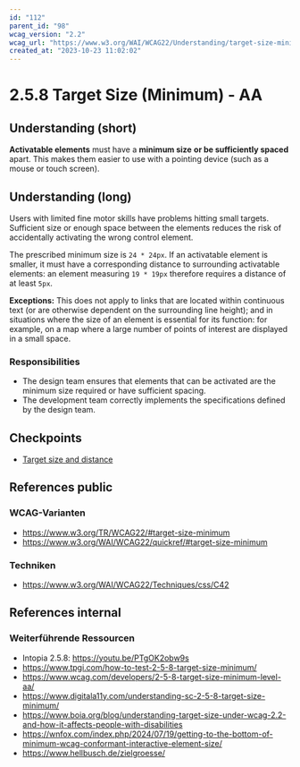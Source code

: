 ```yaml
---
id: "112"
parent_id: "98"
wcag_version: "2.2"
wcag_url: "https://www.w3.org/WAI/WCAG22/Understanding/target-size-minimum.html"
created_at: "2023-10-23 11:02:02"
---
```


# 2.5.8 Target Size (Minimum) - AA

## Understanding (short)

**Activatable elements** must have a **minimum size** **or be sufficiently spaced** apart.  This makes them easier to use with a pointing device (such as a mouse or touch screen).

## Understanding (long)

Users with limited fine motor skills have problems hitting small targets. Sufficient size or enough space between the elements reduces the risk of accidentally activating the wrong control element.

The prescribed minimum size is `24 * 24px`. If an activatable element is smaller, it must have a corresponding distance to surrounding activatable elements: an element measuring `19 * 19px` therefore requires a distance of at least `5px`.

**Exceptions:** This does not apply to links that are located within continuous text (or are otherwise dependent on the surrounding line height); and in situations where the size of an element is essential for its function: for example, on a map where a large number of points of interest are displayed in a small space.

### Responsibilities

- The design team ensures that elements that can be activated are the minimum size required or have sufficient spacing.
- The development team correctly implements the specifications defined by the design team.

## Checkpoints

- [Target size and distance](target-size-and-distance)

## References public

### WCAG-Varianten
- <https://www.w3.org/TR/WCAG22/#target-size-minimum>
- <https://www.w3.org/WAI/WCAG22/quickref/#target-size-minimum>

### Techniken
- <https://www.w3.org/WAI/WCAG22/Techniques/css/C42>

## References internal

### Weiterführende Ressourcen
- Intopia 2.5.8: <https://youtu.be/PTgOK2obw9s>
- <https://www.tpgi.com/how-to-test-2-5-8-target-size-minimum/>
- <https://www.wcag.com/developers/2-5-8-target-size-minimum-level-aa/>
- <https://www.digitala11y.com/understanding-sc-2-5-8-target-size-minimum/>
- <https://www.boia.org/blog/understanding-target-size-under-wcag-2.2-and-how-it-affects-people-with-disabilities>
- <https://wnfox.com/index.php/2024/07/19/getting-to-the-bottom-of-minimum-wcag-conformant-interactive-element-size/>
- <https://www.hellbusch.de/zielgroesse/>
